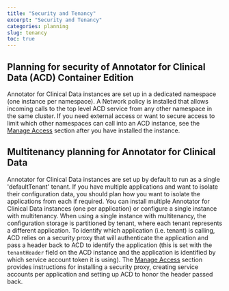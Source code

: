 ```yaml
---
title: "Security and Tenancy"
excerpt: "Security and Tenancy"
categories: planning
slug: tenancy
toc: true
---
```

<!--                                                                    -->
<!-- (C) Copyright Merative US L.P. and others 2018, 2023                -->
<!--                                                                    -->
<!-- SPDX-License-Identifier: Apache-2.0                                -->
<!--                                                                    -->

## Planning for security of Annotator for Clinical Data (ACD) Container Edition

Annotator for Clinical Data instances are set up in a dedicated namespace (one instance per namespace).  A Network policy is installed that allows incoming calls to the top level ACD service from any other namespace in the same cluster.  If you need external access or want to secure access to limit which other namespaces can call into an ACD instance, see the [Manage Access](../../security/manage-access/#network-policies-with-acd) section after you have installed the instance.

## Multitenancy planning for Annotator for Clinical Data

Annotator for Clinical Data instances are set up by default to run as a single 'defaultTenant' tenant.  If you have multiple applications and want to isolate their configuration data, you should plan how you want to isolate the applications from each if required.  You can install multiple Annotator for Clinical Data instances (one per application) or configure a single instance with multitenancy.  When using a single instance with multitenancy, the configuration storage is partitioned by tenant, where each tenant represents a different application.  To identify which application (i.e. tenant) is calling, ACD relies on a security proxy that will authenticate the application and pass a header back to ACD to identify the application (this is set with the `tenantHeader` field on the ACD instance and the application is identified by which service account token it is using).   The [Manage Access](../../security/manage-access) section provides instructions for installing a security proxy, creating service accounts per application and setting up ACD to honor the header passed back.
